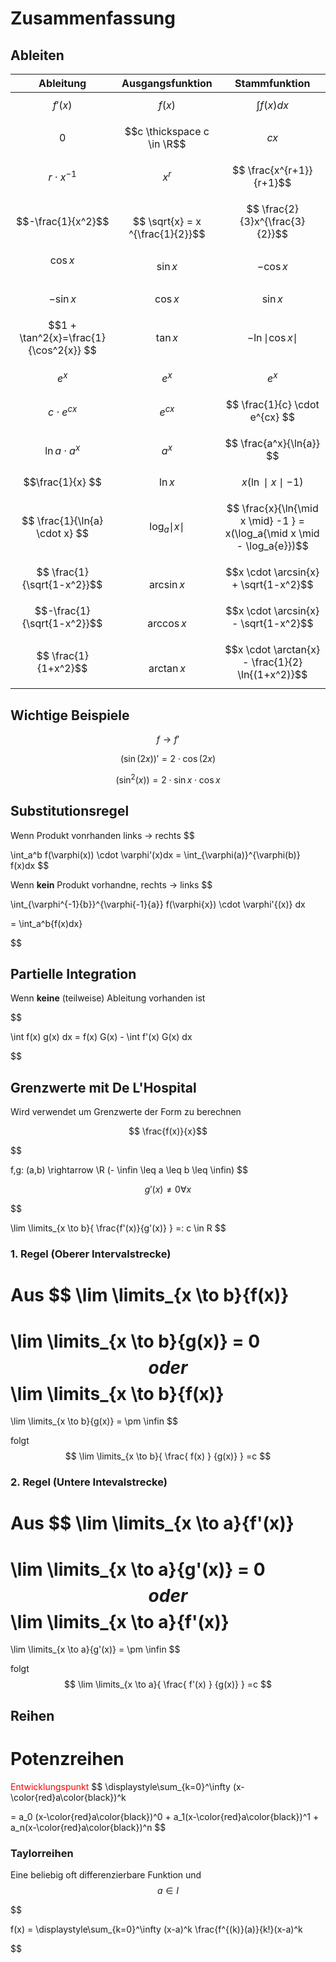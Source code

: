 # Zusammenfassung

## Ableiten

|Ableitung|Ausgangsfunktion|Stammfunktion|
|---------|-----|---|
|$$f'(x)$$|$$f(x)$$|$$\int f(x)dx$$
|$$0$$|$$c \thickspace c \in \R$$|$$cx$$
|$$r \cdot x^{-1}$$|$$x^r$$| $$ \frac{x^{r+1}}{r+1}$$
|$$-\frac{1}{x^2}$$| $$ \sqrt{x} =  x ^{\frac{1}{2}}$$| $$ \frac{2}{3}x^{\frac{3}{2}}$$|
|$$ \cos{x}$$ | $$ \sin{x} $$| $$- \cos{x}$$|
| $$- \sin{x} $$| $$ \cos {x} $$| $$ \sin{x} $$|
| $$1 + \tan^2{x}=\frac{1}{\cos^2{x}} $$|$$\tan{x}$$| $$-\ln{\mid \cos{x \mid}}$$|
| $$e^x$$| $$e^x$$| $$e^x$$|
|$$c \cdot e^{cx} $$| $$e^{cx} $$| $$ \frac{1}{c} \cdot e^{cx} $$|
| $$ \ln{a} \cdot a^x$$| $$a^x $$| $$ \frac{a^x}{\ln{a}} $$|
|$$\frac{1}{x} $$|$$\ln{x}$$| $$x(\ln \mid x \mid -1) $$|
| $$ \frac{1}{\ln{a} \cdot x} $$|$$\log_a{\mid x \mid}$$| $$ \frac{x}{\ln{\mid x \mid} -1 } = x(\log_a{\mid x \mid - \log_a{e}})$$|
|$$ \frac{1}{\sqrt{1-x^2}}$$| $$ \arcsin{x} $$| $$x \cdot \arcsin{x} + \sqrt{1-x^2}$$|
|$$-\frac{1}{\sqrt{1-x^2}}$$| $$ \arccos{x} $$| $$x \cdot \arcsin{x} - \sqrt{1-x^2}$$|
|$$ \frac{1}{1+x^2}$$| $$ \arctan{x} $$| $$x \cdot \arctan{x} - \frac{1}{2} \ln{(1+x^2)}$$|


## Wichtige Beispiele

$$
f \rightarrow f'
$$

$$
(\sin(2x))' = 2 \cdot \cos(2x)
$$

$$
(\sin^2{(x)}) = 2 \cdot \sin{x} \cdot \cos x
$$

## Substitutionsregel

Wenn Produkt vonrhanden links -> rechts
$$

\int_a^b
f(\varphi(x)) \cdot \varphi'(x)dx = \int_{\varphi(a)}^{\varphi(b)} f(x)dx
$$


Wenn **kein** Produkt vorhandne, rechts -> links
$$

\int_{\varphi^{-1}{b}}^{\varphi{-1}{a}}
f(\varphi{x}) \cdot \varphi'{(x)} dx

=
\int_a^b{f(x)dx}

$$

## Partielle Integration

Wenn **keine** (teilweise) Ableitung vorhanden ist

$$

\int f(x) g(x) dx = f(x) G(x) - \int f'(x) G(x) dx

$$

## Grenzwerte mit De L'Hospital
Wird verwendet um Grenzwerte der Form zu berechnen

$$ \frac{f(x)}{x}$$

$$

f,g: (a,b) \rightarrow \R
(- \infin \leq a \leq b \leq \infin)
$$

$$
g'(x) \neq 0 \forall x
$$

$$

\lim \limits_{x \to b}{
    \frac{f'(x)}{g'(x)}
}
=: c \in R
$$

### 1. Regel (Oberer Intervalstrecke)

Aus 
$$
\lim \limits_{x \to b}{f(x)}
=
\lim \limits_{x \to b}{g(x)} = 0
$$
oder
$$
\lim \limits_{x \to b}{f(x)}
=
\lim \limits_{x \to b}{g(x)} = \pm \infin
$$

folgt
$$
\lim \limits_{x \to b}{
    \frac{
        f(x)
    }
    {g(x)}
}
=c
$$

### 2. Regel (Untere Intevalstrecke)

Aus 
$$
\lim \limits_{x \to a}{f'(x)}
=
\lim \limits_{x \to a}{g'(x)} = 0
$$
oder
$$
\lim \limits_{x \to a}{f'(x)}
=
\lim \limits_{x \to a}{g'(x)} = \pm \infin
$$

folgt
$$
\lim \limits_{x \to a}{
    \frac{
        f'(x)
    }
    {g(x)}
}
=c
$$

## Reihen

# Potenzreihen

<span style='color:red'>Entwicklungspunkt</span>
$$
\displaystyle\sum_{k=0}^\infty (x-\color{red}a\color{black})^k

=
a_0 (x-\color{red}a\color{black})^0 + a_1(x-\color{red}a\color{black})^1 + a_n(x-\color{red}a\color{black})^n
$$

### Taylorreihen

Eine beliebig oft differenzierbare Funktion und $$a \in I$$

$$

f(x) = \displaystyle\sum_{k=0}^\infty (x-a)^k
\frac{f^{(k)}(a)}{k!}(x-a)^k

$$